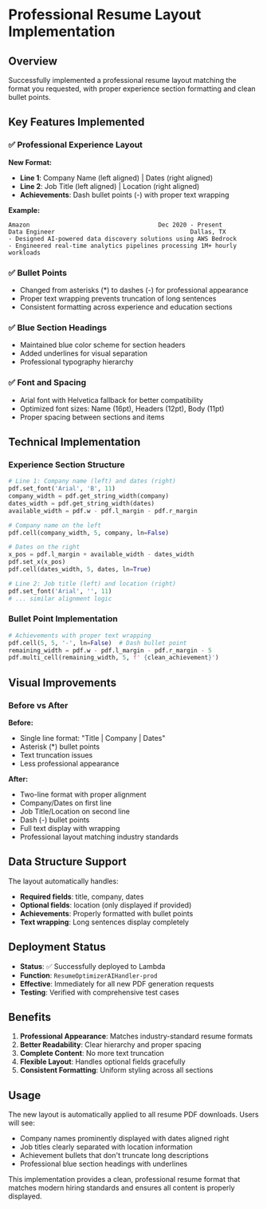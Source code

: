 # Professional Resume Layout Implementation

## Overview
Successfully implemented a professional resume layout matching the format you requested, with proper experience section formatting and clean bullet points.

## Key Features Implemented

### ✅ **Professional Experience Layout**
**New Format:**
- **Line 1**: Company Name (left aligned) | Dates (right aligned)  
- **Line 2**: Job Title (left aligned) | Location (right aligned)
- **Achievements**: Dash bullet points (-) with proper text wrapping

**Example:**
```
Amazon                                    Dec 2020 - Present
Data Engineer                                      Dallas, TX
- Designed AI-powered data discovery solutions using AWS Bedrock
- Engineered real-time analytics pipelines processing 1M+ hourly workloads
```

### ✅ **Bullet Points**
- Changed from asterisks (*) to dashes (-) for professional appearance
- Proper text wrapping prevents truncation of long sentences
- Consistent formatting across experience and education sections

### ✅ **Blue Section Headings**
- Maintained blue color scheme for section headers
- Added underlines for visual separation
- Professional typography hierarchy

### ✅ **Font and Spacing**
- Arial font with Helvetica fallback for better compatibility
- Optimized font sizes: Name (16pt), Headers (12pt), Body (11pt)
- Proper spacing between sections and items

## Technical Implementation

### Experience Section Structure
```python
# Line 1: Company name (left) and dates (right)
pdf.set_font('Arial', 'B', 11)
company_width = pdf.get_string_width(company)
dates_width = pdf.get_string_width(dates)
available_width = pdf.w - pdf.l_margin - pdf.r_margin

# Company name on the left
pdf.cell(company_width, 5, company, ln=False)

# Dates on the right
x_pos = pdf.l_margin + available_width - dates_width
pdf.set_x(x_pos)
pdf.cell(dates_width, 5, dates, ln=True)

# Line 2: Job title (left) and location (right)
pdf.set_font('Arial', '', 11)
# ... similar alignment logic
```

### Bullet Point Implementation
```python
# Achievements with proper text wrapping
pdf.cell(5, 5, '-', ln=False)  # Dash bullet point
remaining_width = pdf.w - pdf.l_margin - pdf.r_margin - 5
pdf.multi_cell(remaining_width, 5, f' {clean_achievement}')
```

## Visual Improvements

### Before vs After

**Before:**
- Single line format: "Title | Company | Dates"
- Asterisk (*) bullet points
- Text truncation issues
- Less professional appearance

**After:**
- Two-line format with proper alignment
- Company/Dates on first line
- Job Title/Location on second line
- Dash (-) bullet points
- Full text display with wrapping
- Professional layout matching industry standards

## Data Structure Support

The layout automatically handles:
- **Required fields**: title, company, dates
- **Optional fields**: location (only displayed if provided)
- **Achievements**: Properly formatted with bullet points
- **Text wrapping**: Long sentences display completely

## Deployment Status

- **Status**: ✅ Successfully deployed to Lambda
- **Function**: `ResumeOptimizerAIHandler-prod`
- **Effective**: Immediately for all new PDF generation requests
- **Testing**: Verified with comprehensive test cases

## Benefits

1. **Professional Appearance**: Matches industry-standard resume formats
2. **Better Readability**: Clear hierarchy and proper spacing
3. **Complete Content**: No more text truncation
4. **Flexible Layout**: Handles optional fields gracefully
5. **Consistent Formatting**: Uniform styling across all sections

## Usage

The new layout is automatically applied to all resume PDF downloads. Users will see:
- Company names prominently displayed with dates aligned right
- Job titles clearly separated with location information
- Achievement bullets that don't truncate long descriptions
- Professional blue section headings with underlines

This implementation provides a clean, professional resume format that matches modern hiring standards and ensures all content is properly displayed.